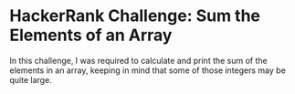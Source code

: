 # HackerRank Challenge: Sum the Elements of an Array

In this challenge, I was required to calculate and print the sum of the elements in an array, keeping in mind that some of those integers may be quite large.
